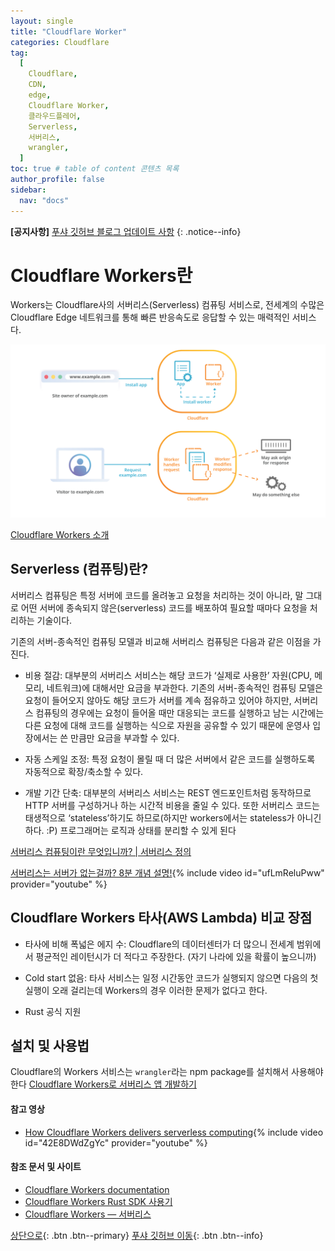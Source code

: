 ```yaml
---
layout: single
title: "Cloudflare Worker"
categories: Cloudflare
tag:
  [
    Cloudflare,
    CDN,
    edge,
    Cloudflare Worker,
    클라우드플레어,
    Serverless,
    서버리스,
    wrangler,
  ]
toc: true # table of content 콘텐츠 목록
author_profile: false
sidebar:
  nav: "docs"
---
```


**[공지사항]** [푸샤 깃허브 블로그 업데이트 사항](https://github.com/de24world/de24world.github.io)
{: .notice--info}

# Cloudflare Workers란

Workers는 Cloudflare사의 서버리스(Serverless) 컴퓨팅 서비스로, 전세계의 수많은 Cloudflare Edge 네트워크를 통해 빠른 반응속도로 응답할 수 있는 매력적인 서비스다.

<img src="/assets/images/Cloudflare/cloudflare-workers.png" />

[Cloudflare Workers 소개](https://ryanking13.github.io/2020/07/26/introducing-cf-workers-1.html)

## Serverless (컴퓨팅)란?

서버리스 컴퓨팅은 특정 서버에 코드를 올려놓고 요청을 처리하는 것이 아니라, 말 그대로 어떤 서버에 종속되지 않은(serverless) 코드를 배포하여 필요할 때마다 요청을 처리하는 기술이다.

기존의 서버-종속적인 컴퓨팅 모델과 비교해 서버리스 컴퓨팅은 다음과 같은 이점을 가진다.

- 비용 절감: 대부분의 서버리스 서비스는 해당 코드가 ‘실제로 사용한’ 자원(CPU, 메모리, 네트워크)에 대해서만 요금을 부과한다. 기존의 서버-종속적인 컴퓨팅 모델은 요청이 들어오지 않아도 해당 코드가 서버를 계속 점유하고 있어야 하지만, 서버리스 컴퓨팅의 경우에는 요청이 들어올 때만 대응되는 코드를 실행하고 남는 시간에는 다른 요청에 대해 코드를 실행하는 식으로 자원을 공유할 수 있기 때문에 운영사 입장에서는 쓴 만큼만 요금을 부과할 수 있다.

- 자동 스케일 조정: 특정 요청이 몰릴 때 더 많은 서버에서 같은 코드를 실행하도록 자동적으로 확장/축소할 수 있다.

- 개발 기간 단축: 대부분의 서버리스 서비스는 REST 엔드포인트처럼 동작하므로 HTTP 서버를 구성하거나 하는 시간적 비용을 줄일 수 있다. 또한 서버리스 코드는 태생적으로 ‘stateless’하기도 하므로(하지만 workers에서는 stateless가 아니긴 하다. :P) 프로그래머는 로직과 상태를 분리할 수 있게 된다

[서버리스 컴퓨팅이란 무엇입니까? | 서버리스 정의](https://www.cloudflare.com/ko-kr/learning/serverless/what-is-serverless/)

[서버리스는 서버가 없는걸까? 8분 개념 설명!](https://youtu.be/ufLmReluPww){% include video id="ufLmReluPww" provider="youtube" %}

## Cloudflare Workers 타사(AWS Lambda) 비교 장점

- 타사에 비해 폭넓은 에지 수: Cloudflare의 데이터센터가 더 많으니 전세계 범위에서 평균적인 레이턴시가 더 적다고 주장한다. (자기 나라에 있을 확률이 높으니까)

- Cold start 없음: 타사 서비스는 일정 시간동안 코드가 실행되지 않으면 다음의 첫 실행이 오래 걸리는데 Workers의 경우 이러한 문제가 없다고 한다.

- Rust 공식 지원

## 설치 및 사용법

Cloudflare의 Workers 서비스는 `wrangler`라는 npm package를 설치해서 사용해야한다
[Cloudflare Workers로 서버리스 앱 개발하기](https://ryanking13.github.io/2020/07/26/introducing-cf-workers-2.html)

#### 참고 영상

- [How Cloudflare Workers delivers serverless computing](https://youtu.be/42E8DWdZgYc){% include video id="42E8DWdZgYc" provider="youtube" %}

#### 참조 문서 및 사이트

- [Cloudflare Workers documentation](https://developers.cloudflare.com/workers/)
- [Cloudflare Workers Rust SDK 사용기](https://blog.cro.sh/posts/cloudflare-workers-rust/)
- [Cloudflare Workers — 서버리스](https://bbirec.medium.com/cloudflare-workers-%EC%84%9C%EB%B2%84%EB%A6%AC%EC%8A%A4-4de0d9d6aeb2)

[상단으로](#svg-란){: .btn .btn--primary}
[푸샤 깃허브 이동](https://github.com/de24world){: .btn .btn--info}
